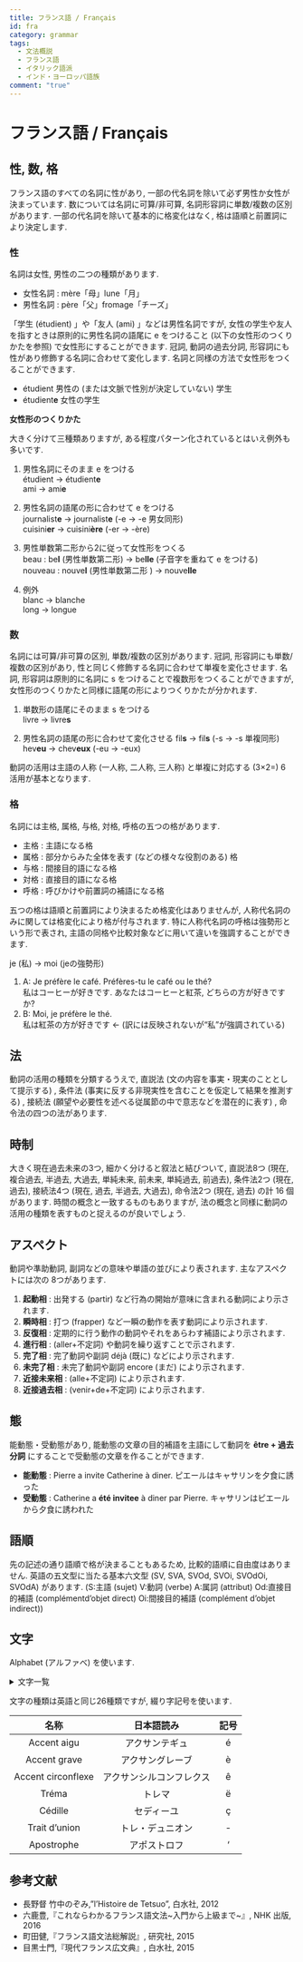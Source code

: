 ```yaml
---
title: フランス語 / Français
id: fra
category: grammar
tags:
  - 文法概説
  - フランス語
  - イタリック語派
  - インド・ヨーロッパ語族
comment: "true"
---
```

# フランス語 / Français

## 性, 数, 格

フランス語のすべての名詞に性があり,
一部の代名詞を除いて必ず男性か女性が決まっています.
数については名詞に可算/非可算, 名詞形容詞に単数/複数の区別があります.
一部の代名詞を除いて基本的に格変化はなく,
格は語順と前置詞により決定します.

### 性

名詞は女性, 男性の二つの種類があります.

- 女性名詞 : mère「母」lune「月」
- 男性名詞 : père「父」fromage「チーズ」

「学生 (étudient) 」や「友人 (ami) 」などは男性名詞ですが,
女性の学生や友人を指すときは原則的に男性名詞の語尾に e をつけること
(以下の女性形のつくりかたを参照) で女性形にすることができます.
冠詞, 動詞の過去分詞, 形容詞にも性があり修飾する名詞に合わせて変化します.
名詞と同様の方法で女性形をつくることができます.

- étudient 男性の (または文脈で性別が決定していない) 学生
- étudient**e** 女性の学生

**女性形のつくりかた**

大きく分けて三種類ありますが,
ある程度パターン化されているとはいえ例外も多いです.

1. 男性名詞にそのまま e をつける  
étudient → étudient**e**  
ami → ami**e**

1. 男性名詞の語尾の形に合わせて e をつける  
journalist**e** → journalist**e** (-e → -e 男女同形)  
cuisini**er** → cuisini**ère** (-er → -ère)

1. 男性単数第二形から2に従って女性形をつくる  
beau : be**l** (男性単数第二形) → be**lle** (子音字を重ねて e をつける)  
nouveau : nouve**l** (男性単数第二形 ) → nouve**lle**

1. 例外  
blanc → blanche  
long → longue

### 数

名詞には可算/非可算の区別, 単数/複数の区別があります.
冠詞, 形容詞にも単数/複数の区別があり,
性と同じく修飾する名詞に合わせて単複を変化させます.
名詞, 形容詞は原則的に名詞に s をつけることで複数形をつくることができますが,
女性形のつくりかたと同様に語尾の形によりつくりかたが分かれます.

1. 単数形の語尾にそのまま s をつける  
livre → livre**s**

1. 男性名詞の語尾の形に合わせて変化させる
fil**s** → fil**s** (-s → -s 単複同形)
hev**eu** → chev**eux** (-eu → -eux)

動詞の活用は主語の人称 (一人称, 二人称, 三人称)
と単複に対応する (3×2=) 6 活用が基本となります.

### 格

名詞には主格, 属格, 与格, 対格, 呼格の五つの格があります.

- 主格 : 主語になる格
- 属格 : 部分からみた全体を表す (などの様々な役割のある) 格
- 与格 : 間接目的語になる格
- 対格 : 直接目的語になる格
- 呼格 : 呼びかけや前置詞の補語になる格

五つの格は語順と前置詞により決まるため格変化はありませんが,
人称代名詞のみに関しては格変化により格が付与されます.
特に人称代名詞の呼格は強勢形という形で表され,
主語の同格や比較対象などに用いて違いを強調することができます.

je (私) → moi (jeの強勢形)

1. A: Je préfère le café. Préfères-tu le café ou le thé?  
私はコーヒーが好きです. あなたはコーヒーと紅茶, どちらの方が好きですか?
2. B: Moi, je préfère le thé.  
私は紅茶の方が好きです ← (訳には反映されないが“私”が強調されている)

## 法

動詞の活用の種類を分類するうえで,
直説法 (文の内容を事実・現実のこととして提示する) ,
条件法 (事実に反する非現実性を含むことを仮定して結果を推測する) ,
接続法 (願望や必要性を述べる従属節の中で意志などを潜在的に表す) ,
命令法の四つの法があります.

## 時制

大きく現在過去未来の3つ,
細かく分けると叙法と結びついて,
直説法8つ (現在, 複合過去, 半過去, 大過去, 単純未来, 前未来, 単純過去, 前過去),
条件法2つ (現在, 過去),
接続法4つ (現在, 過去, 半過去, 大過去),
命令法2つ (現在, 過去) の計 16 個があります.
時間の概念と一致するものもありますが,
法の概念と同様に動詞の活用の種類を表すものと捉えるのが良いでしょう.

## アスペクト

動詞や準助動詞, 副詞などの意味や単語の並びにより表されます. 主なアスペクトには次の
8つがあります.

1. **起動相** : 出発する (partir) など行為の開始が意味に含まれる動詞により示されます.
2. **瞬時相** : 打つ (frapper) など一瞬の動作を表す動詞により示されます.
3. **反復相** : 定期的に行う動作の動詞やそれをあらわす補語により示されます.
4. **進行相** : (aller+不定詞) や動詞を繰り返すことで示されます.
5. **完了相** : 完了動詞や副詞 déjà (既に) などにより示されます.
6. **未完了相** : 未完了動詞や副詞 encore (まだ) により示されます.
7. **近接未来相** : (alle+不定詞) により示されます.
8. **近接過去相** : (venir+de+不定詞) により示されます.

## 態

能動態・受動態があり,
能動態の文章の目的補語を主語にして動詞を
**être + 過去分詞** にすることで受動態の文章を作ることができます.

- **能動態** : Pierre a invite Catherine à diner.
ピエールはキャサリンを夕食に誘った
- **受動態** : Catherine a **été invitee** à diner par Pierre.
キャサリンはピエールから夕食に誘われた

## 語順

先の記述の通り語順で格が決まることもあるため,
比較的語順に自由度はありません.
英語の五文型に当たる基本六文型 (SV, SVA, SVOd, SVOi, SVOdOi, SVOdA) があります.
(S:主語 (sujet) V:動詞 (verbe) A:属詞 (attribut) Od:直接目的補語
(complémentd’objet direct) Oi:間接目的補語 (complément d’objet indirect))

## 文字

Alphabet (アルファべ) を使います.

<details>
<summary>文字一覧</summary>

| 大文字 | 小文字 | 名称 |
| :-: | :-: | :-- |
| A | a | アー |
| B | b | ベー |
| C | c | セー |
| D | d | デー |
| E | e | ウー |
| F | f | エフ |
| G | g | ジェー |
| H | h | アッシュ |
| I | i | イー |
| J | j | ジェー |
| K | k | カ |
| L | l | エル |
| M | m | エム |
| N | n | エヌ |
| O | o | オー |
| P | P | ペー |
| Q | q | キュー |
| R | r | エー |
| S | s | エス |
| T | t | テー |
| U | u | ユー |
| V | v | ベー |
| W | w | デュブルベ |
| X | x | イクス |
| Y | y | イグレック |
| Z | z | ゼッド |

</details>

文字の種類は英語と同じ26種類ですが, 綴り字記号を使います.

| 名称 | 日本語読み | 記号 |
| :-: | :-: | :-: |
| Accent aigu | アクサンテギュ | é |
| Accent grave | アクサングレーブ | è |
| Accent circonflexe | アクサンシルコンフレクス | ê |
| Tréma | トレマ | ë |
| Cédille | セディーユ | ç |
| Trait d’union | トレ・デュニオン | - |
| Apostrophe | アポストロフ | ‘ |

## 参考文献

- 長野督 竹中のぞみ,”l’Histoire de Tetsuo”, 白水社, 2012
- 六鹿豊,『これならわかるフランス語文法~入門から上級まで~』, NHK 出版, 2016
- 町田健,『フランス語文法総解説』, 研究社, 2015
- 目黒士門,『現代フランス広文典』, 白水社, 2015
